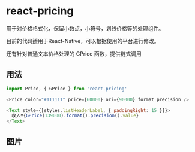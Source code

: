 # react-pricing
用于对价格格式化，保留小数点，小符号，划线价格等的处理组件。

目前的代码适用于React-Native，可以根据使用的平台进行修改。

还有针对普通文本价格处理的 GPrice 函数，提供链式调用

## 用法
```javascript
import Price, { GPrice } from 'react-pricing'

<Price color="#111111" price={60000} ori={90000} format precision />

<Text style={[styles.listHeaderLabel, { paddingRight: 15 }]}>
  收入¥{GPrice(139000).format().precision().value}
</Text>
```

## 图片